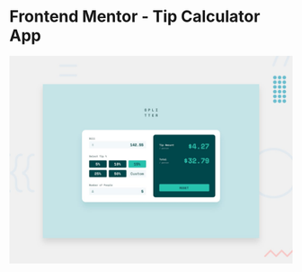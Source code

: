 # Frontend Mentor - Tip Calculator App

![Design preview for Tip Calculator App coding challenge](./src/images/desktop-preview.jpg)
